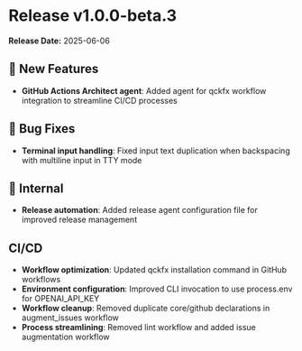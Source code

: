 # Release v1.0.0-beta.3

**Release Date:** 2025-06-06

## 🚀 New Features

- **GitHub Actions Architect agent**: Added agent for qckfx workflow integration to streamline CI/CD processes

## 🐛 Bug Fixes

- **Terminal input handling**: Fixed input text duplication when backspacing with multiline input in TTY mode

## 🔧 Internal

- **Release automation**: Added release agent configuration file for improved release management

## CI/CD

- **Workflow optimization**: Updated qckfx installation command in GitHub workflows
- **Environment configuration**: Improved CLI invocation to use process.env for OPENAI_API_KEY
- **Workflow cleanup**: Removed duplicate core/github declarations in augment_issues workflow
- **Process streamlining**: Removed lint workflow and added issue augmentation workflow
